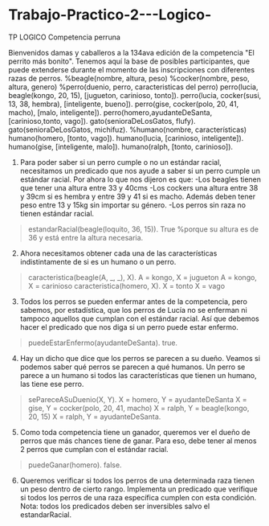 # Trabajo-Practico-2---Logico-
TP LOGICO
Competencia perruna

Bienvenidos damas y caballeros a la 134ava edición de la competencia "El perrito más bonito". Tenemos aquí la base de posibles participantes, que puede extenderse durante el momento de las inscripciones con diferentes razas de perros.
%beagle(nombre, altura, peso)
%cocker(nombre, peso, altura, genero)
%perro(duenio, perro, caracteristicas del perro)
perro(lucia, beagle(kongo, 20, 15), [jugueton, carinioso, tonto]).
perro(lucia, cocker(susi, 13, 38, hembra), [inteligente, bueno]).
perro(gise, cocker(polo, 20, 41, macho), [malo, inteligente]).
perro(homero,ayudanteDeSanta, [carinioso,tonto, vago]).
gato(senioraDeLosGatos, flufy).
gato(senioraDeLosGatos, michifuz).
%humano(nombre, características)
humano(homero, [tonto, vago]).
humano(lucia, [carinioso, inteligente]).
humano(gise, [inteligente, malo]).
humano(ralph, [tonto, carinioso]).
1. Para poder saber si un perro cumple o no un estándar racial, necesitamos un predicado que nos ayude a saber si un perro cumple un estándar racial.
Por ahora lo que nos dijeron es que:
-Los beagles tienen que tener una altura entre 33 y 40cms
-Los cockers una altura entre 38 y 39cm si es hembra y entre 39 y 41 si es macho. Además deben tener peso entre 13 y 15kg sin importar su género.
-Los perros sin raza no tienen estándar racial.
> estandarRacial(beagle(loquito, 36, 15)).
True %porque su altura es de 36 y está entre la altura necesaria.
2. Ahora necesitamos obtener cada una de las características indistintamente de si es un humano o un perro.
>caracteristica(beagle(A, _, _), X).
A = kongo,
X = jugueton
A = kongo,
X = carinioso
>caracteristica(homero, X).
X = tonto
X = vago

3. Todos los perros se pueden enfermar antes de la competencia, pero sabemos, por estadística, que los perros de Lucía no se enferman ni tampoco aquellos que cumplan con el estándar racial. Así que debemos hacer el predicado que nos diga si un perro puede estar enfermo.
> puedeEstarEnfermo(ayudanteDeSanta).
true.
4. Hay un dicho que dice que los perros se parecen a su dueño. Veamos si podemos saber qué perros se parecen a qué humanos. Un perro se parece a un humano si todos las características que tienen un humano, las tiene ese perro.
> sePareceASuDuenio(X, Y).
X = homero,
Y = ayudanteDeSanta
X = gise,
Y = cocker(polo, 20, 41, macho)
X = ralph,
Y = beagle(kongo, 20, 15)
X = ralph,
Y = ayudanteDeSanta.
5. Como toda competencia tiene un ganador, queremos ver el dueño de perros que más chances tiene de ganar. Para eso, debe tener al menos 2 perros que cumplan con el estándar racial.
> puedeGanar(homero).
false.
6. Queremos verificar si todos los perros de una determinada raza tienen un peso dentro de cierto rango. Implementa un predicado que verifique si todos los perros de una raza específica cumplen con esta condición.
Nota: todos los predicados deben ser inversibles salvo el estandarRacial.
